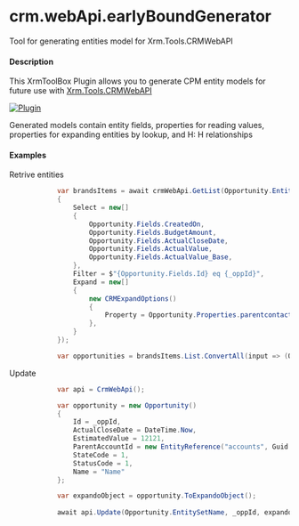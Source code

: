 # crm.webApi.earlyBoundGenerator
Tool for generating entities model for Xrm.Tools.CRMWebAPI


#### Description

This XrmToolBox Plugin allows you to generate CPM entity models for future use with [Xrm.Tools.CRMWebAPI](https://github.com/davidyack/Xrm.Tools.CRMWebAPI/tree/master/dotnet "Xrm.Tools.CRMWebAPI")

[![Plugin](https://i.imgur.com/kYx80dl.jpg "Plugin")](https://i.imgur.com/kYx80dl.jpg "Plugin")

Generated models contain entity fields, properties for reading values, properties for expanding entities by lookup, and H: H relationships

#### Examples

Retrive entities

```csharp
            var brandsItems = await crmWebApi.GetList(Opportunity.EntitySetName, new CRMGetListOptions()
            {
                Select = new[]
                {
                    Opportunity.Fields.CreatedOn,
                    Opportunity.Fields.BudgetAmount,
                    Opportunity.Fields.ActualCloseDate,
                    Opportunity.Fields.ActualValue,
                    Opportunity.Fields.ActualValue_Base,
                },
                Filter = $"{Opportunity.Fields.Id} eq {_oppId}",
                Expand = new[]
                {
                    new CRMExpandOptions()
                    {
                        Property = Opportunity.Properties.parentcontactid,
                    },
                }
            });

            var opportunities = brandsItems.List.ConvertAll(input => (Opportunity)Activator.CreateInstance(typeof(Opportunity), input));
```

Update

```csharp
            var api = CrmWebApi();

            var opportunity = new Opportunity()
            {
                Id = _oppId,
                ActualCloseDate = DateTime.Now,
                EstimatedValue = 12121,
                ParentAccountId = new EntityReference("accounts", Guid.NewGuid()),
                StateCode = 1,
                StatusCode = 1,
                Name = "Name"
            };

            var expandoObject = opportunity.ToExpandoObject();
            
            await api.Update(Opportunity.EntitySetName, _oppId, expandoObject);
```


